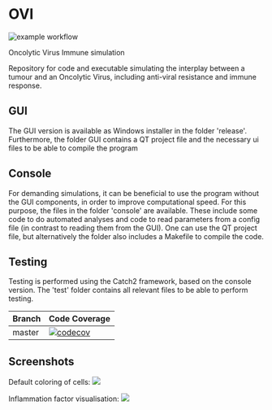 # OVI 
![example workflow](https://github.com/rugtres/ovr/actions/workflows/build.yml/badge.svg)

Oncolytic Virus Immune simulation

Repository for code and executable simulating the interplay between a tumour and an Oncolytic Virus, including anti-viral resistance and immune response.

## GUI

The GUI version is available as Windows installer in the folder 'release'. Furthermore, the folder GUI contains a QT project file and the necessary ui files to be able to compile the program

## Console

For demanding simulations, it can be beneficial to use the program without the GUI components, in order to improve computational speed. For this purpose, the files in the folder 'console' are available. These include some code to do automated analyses and code to read parameters from a config file (in contrast to reading them from the GUI). One can use the QT project file, but alternatively the folder also includes a Makefile to compile the code. 

## Testing

Testing is performed using the Catch2 framework, based on the console version. The 'test' folder contains all relevant files to be able to perform testing. 

Branch|Code Coverage
---|---
master|[![codecov](https://codecov.io/gh/thijsjanzen/ovri/branch/main/graph/badge.svg)](https://codecov.io/gh/thijsjanzen/ovri)

## Screenshots

Default coloring of cells:
![](https://github.com/thijsjanzen/OVRI/blob/main/Screenshots/GUI.png)

Inflammation factor visualisation:
![](https://github.com/thijsjanzen/OVRI/blob/main/Screenshots/Inflammation_factor.png)



